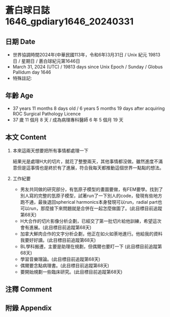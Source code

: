[_metadata_:encoding]: - "utf-8"
[_metadata_:language]: - "zh-Hant-TW"
[_metadata_:fileformat]: - "markdown"
[_metadata_:MIME_type]: - "text/plain"
[_metadata_:markdown_version]: - "commonmark version 0.30"
[_metadata_:markdown_spec]: - "https://spec.commonmark.org/0.30/"

# 蒼白球日誌1646_gpdiary1646_20240331 #

## 日期 Date ##

* 世界協調時間2024年(中華民國113年，令和6年)3月31日 / Unix 紀元 19813 日 / 星期日 / 蒼白球紀元第1646日
* March 31, 2024 (UTC) / 19813 days since Unix Epoch / Sunday / Globus Pallidum day 1646
* 特殊註記:

## 年齡 Age ##

* 37 years 11 months 8 days old / 6 years 5 months 19 days after acquiring ROC Surgical Pathology Licence
* 37 歲 11 個月 8 天 / 成為病理專科醫師 6 年 5 個月 19 天

## 本文 Content ##

1. 本來這兩天想要把所有事情都處理一下

    結果光是處理H大的切片，就花了整整兩天，其他事情都沒做。雖然進度不滿意但是這事情也是終於有了進展，符合我每天都推動這個世界一點點的想法。

    
2. 工作紀要

    - 男友共同做的研究部分，有氫原子模型的畫圖要做，有FEM要學。找到了別人寫的完整的氫原子模型，試著run了一下別人的code，發現有些地方跑不通，最後退回spherical harmonics本身發現可以run，radial part也可以run，那麼接下來問題就是合併在一起怎麼做圖了。(此目標目前追蹤第68天)
   - H大合作的切片影像分析企劃，已經交了第一批切片給他訓練，希望這次會有進展。(此目標目前追蹤第68天)
   - 加拿大鮮肉合作的文字分析企劃，他正在如火如荼地進行。他給我的資料我要好好讀。(此目標目前追蹤第68天)
   - BL學科搬遷，主要是助理在規劃，但偶爾也要盯一下 (此目標目前追蹤第68天)
   - 學習音樂理論。(此目標目前追蹤第68天)
   - 偶爾要念點病理書。(此目標目前追蹤第68天)
   - 要開始規劃一些臨床研究。(此目標目前追蹤第68天) 


## 注釋 Comment ##


## 附錄 Appendix ##

